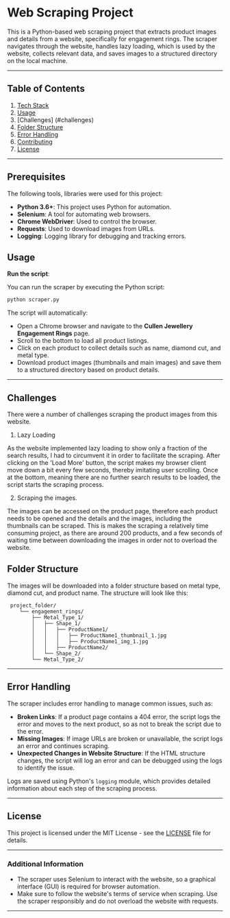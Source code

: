 

# Web Scraping Project 

This is a Python-based web scraping project that extracts product images and details  from a website, specifically for engagement rings. The scraper navigates through the website, handles lazy loading, which is used by the website, collects relevant data, and saves images to a structured directory on the local machine.

---

## Table of Contents
1. [Tech Stack](#prerequisites)
2. [Usage](#usage)
3. [Challenges] (#challenges)
4. [Folder Structure](#folder-structure)
5. [Error Handling](#error-handling)
6. [Contributing](#contributing)
7. [License](#license)

---

## Prerequisites

The following tools, libraries were used for this project:

- **Python 3.6+**: This project uses Python for automation.
- **Selenium**: A tool for automating web browsers.
- **Chrome WebDriver**: Used to control the  browser.
- **Requests**: Used to download images from URLs.
- **Logging**:  Logging library for debugging and tracking errors.



## Usage


 **Run the script**:
   
   You can run the scraper by executing the Python script:

   ```bash
   python scraper.py
   ```

   The script will automatically:
   - Open a Chrome browser and navigate to the **Cullen Jewellery Engagement Rings** page.
   - Scroll to the bottom to load all product listings.
   - Click on each product to collect details such as name, diamond cut, and metal type.
   - Download product images (thumbnails and main images) and save them to a structured directory based on product details.

---


## Challenges

There were a number of challenges scraping the product images from this website.

1. Lazy Loading

As the website implemented lazy loading to show only a fraction of the search results, I had to circumvent it in order to facilitate the scraping. After clicking on the 'Load More' button, the script makes my browser client move down a bit every few seconds, thereby imitating user scrolling. Once at the bottom, meaning there are no further search results to be loaded, the script starts the scraping process.

2. Scraping the images.

The images can be accessed on the product page, therefore each product needs to be opened and the details and the images, including the thumbnails can be scraped. This is makes the scraping a relatively time consuming project, as there are around 200 products, and a few seconds of waiting time between downloading the images in order not to overload the website.


## Folder Structure

The images will be downloaded into a folder structure based on metal type, diamond cut, and product name. The structure will look like this:

```
 project_folder/
    └── engagement_rings/
        ├── Metal_Type_1/
        │   ├── Shape_1/
        │   │   ├── ProductName1/
        │   │   │   ├── ProductName1_thumbnail_1.jpg
        │   │   │   ├── ProductName1_img_1.jpg
        │   │   ├── ProductName2/
        │   └── Shape_2/
        └── Metal_Type_2/
```


---

## Error Handling

The scraper includes error handling to manage common issues, such as:

- **Broken Links**: If a product page contains a 404 error, the script logs the error and moves to the next product, so as not to break the script due to the error.
- **Missing Images**: If image URLs are broken or unavailable, the script logs an error and continues scraping.
- **Unexpected Changes in Website Structure**: If the HTML structure changes, the script will log an error and can be debugged using the logs to identify the issue.

Logs are saved using Python's `logging` module, which provides detailed information about each step of the scraping process.

---


## License

This project is licensed under the MIT License - see the [LICENSE](LICENSE) file for details.

---

### Additional Information

- The scraper uses Selenium to interact with the website, so a graphical interface (GUI) is required for browser automation.
- Make sure to follow the website's terms of service when scraping. Use the scraper responsibly and do not overload the website with requests.

---


